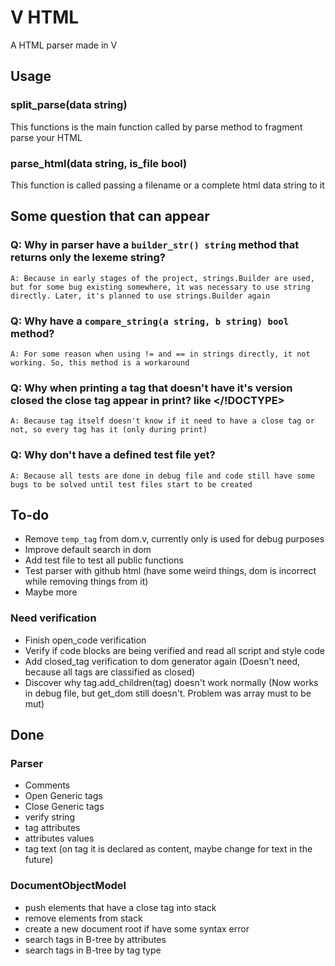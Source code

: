 # V HTML

A HTML parser made in V

## Usage

### split_parse(data string)

This functions is the main function called by parse method to fragment parse your HTML

### parse_html(data string, is_file bool)

This function is called passing a filename or a complete html data string to it

## Some question that can appear

### Q: Why in parser have a `builder_str() string` method that returns only the lexeme string?
    
    A: Because in early stages of the project, strings.Builder are used, but for some bug existing somewhere, it was necessary to use string directly. Later, it's planned to use strings.Builder again

### Q: Why have a `compare_string(a string, b string) bool` method?

    A: For some reason when using != and == in strings directly, it not working. So, this method is a workaround

### Q: Why when printing a tag that doesn't have it's version closed the close tag appear in print? like </!DOCTYPE>

    A: Because tag itself doesn't know if it need to have a close tag or not, so every tag has it (only during print)

### Q: Why don't have a defined test file yet?

    A: Because all tests are done in debug file and code still have some bugs to be solved until test files start to be created

## To-do

* Remove `temp_tag` from dom.v, currently only is used for debug purposes
* Improve default search in dom
* Add test file to test all public functions
* Test parser with github html (have some weird things, dom is incorrect while removing things from it)
* Maybe more

### Need verification

* Finish open_code verification
* Verify if code blocks are being verified and read all script and style code
* Add closed_tag verification to dom generator again (Doesn't need, because all tags are classified as closed)
* Discover why tag.add_children(tag) doesn't work normally (Now works in debug file, but get_dom still doesn't. Problem was array must to be mut)

## Done

### Parser

* Comments
* Open Generic tags
* Close Generic tags
* verify string
* tag attributes
* attributes values
* tag text (on tag it is declared as content, maybe change for text in the future)

### DocumentObjectModel

* push elements that have a close tag into stack
* remove elements from stack
* create a new document root if have some syntax error
* search tags in B-tree by attributes
* search tags in B-tree by tag type
